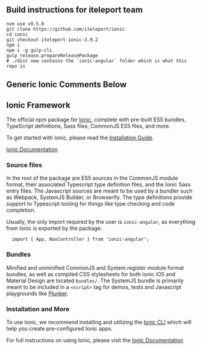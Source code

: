## Build instructions for iteleport team

```
nvm use v9.5.0
git clone https://github.com/iteleport/ionic
cd ionic
git checkout iteleport-ionic-3.9.2
npm i
npm i -g gulp-cli
gulp release.prepareReleasePackage
# ./dist now contains the `ionic-angular` folder which is what this repo is
```

## Generic Ionic Comments Below

## Ionic Framework

The official npm package for [Ionic](http://ionicframework.com/), complete with pre-built ES5 bundles, TypeScript definitions, Sass files, CommonJS ES5 files, and more.

To get started with Ionic, please read the [Installation Guide](http://ionicframework.com/docs/intro/installation/).

[Ionic Documentation](http://ionicframework.com/docs/)

### Source files

In the root of the package are ES5 sources in the CommonJS module format, their associated Typescript type definition files, and the Ionic Sass entry files. The Javascript sources are meant to be used by a bundler such as Webpack, SystemJS Builder, or Browserify. The type definitions provide support to Typescript tooling for things like type checking and code completion.

Usually, the only import required by the user is `ionic-angular`, as everything from Ionic is exported by the package:

```
  import { App, NavController } from 'ionic-angular';
```

### Bundles

Minified and unminified CommonJS and System.register module format bundles, as well as compiled CSS stylesheets for both Ionic iOS and Material Design are located `bundles/`. The SystemJS bundle is  primarily meant to be included in a `<script>` tag for demos, tests and Javascript playgrounds like [Plunker](http://plnkr.co/).

### Installation and More

To use Ionic, we recommend installing and utilizing the [Ionic CLI](http://ionicframework.com/docs/intro/installation/) which will help you create pre-configured Ionic apps.

For full instructions on using Ionic, please visit the [Ionic Documentation](http://ionicframework.com/docs/)
